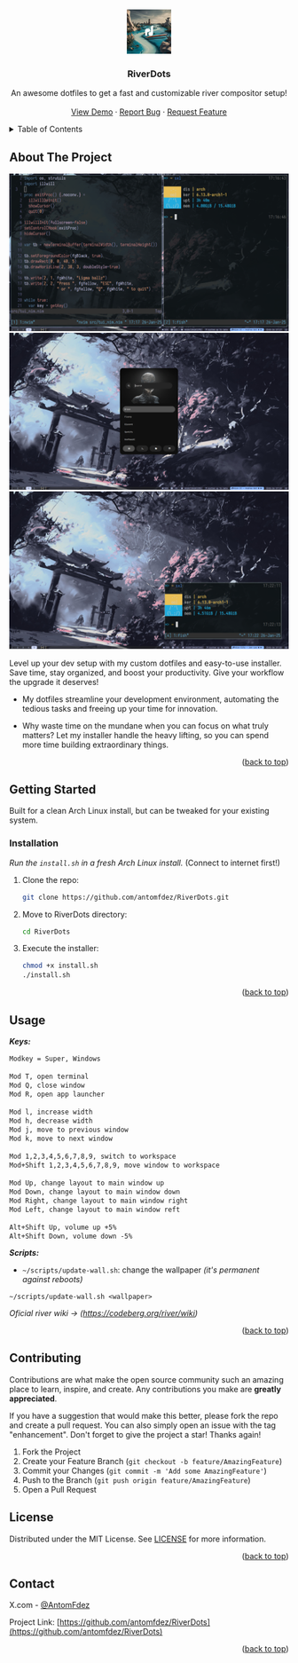 <!-- Improved compatibility of back to top link: See: https://github.com/othneildrew/Best-README-Template/pull/73 -->
<a id="readme-top"></a>
<!--
*** Thanks for checking out the Best-README-Template. If you have a suggestion
*** that would make this better, please fork the repo and create a pull request
*** or simply open an issue with the tag "enhancement".
*** Don't forget to give the project a star!
*** Thanks again! Now go create something AMAZING! :D
-->



<!-- PROJECT SHIELDS -->
<!--
*** I'm using markdown "reference style" links for readability.
*** Reference links are enclosed in brackets [ ] instead of parentheses ( ).
*** See the bottom of this document for the declaration of the reference variables
*** for contributors-url, forks-url, etc. This is an optional, concise syntax you may use.
*** https://www.markdownguide.org/basic-syntax/#reference-style-links
-->
<!-- [![Contributors][contributors-shield]][contributors-url]
[![Forks][forks-shield]][forks-url]
[![Stargazers][stars-shield]][stars-url]
[![Issues][issues-shield]][issues-url]
[![MIT License][license-shield]][license-url] -->


<!-- PROJECT LOGO -->
<br />
<div align="center">
  <a href="https://github.com/antomfdez/RiverDots/blob/main/repo-assets/logo.jpg">
    <img src="repo-assets/logo.jpg" alt="Logo" width="80" height="80">
  </a>

  <h3 align="center">RiverDots</h3>

  <p align="center">
    An awesome dotfiles to get a fast and customizable river compositor setup!
    <br />
    <br />
    <a href="https://github.com/antomfdez/RiverDots/blob/main/repo-assets/screenshot.png">View Demo</a>
    ·
    <a href="https://github.com/antomfdez/RiverDots/issues/new?labels=bug&template=bug-report---.md">Report Bug</a>
    ·
    <a href="https://github.com/antomfdez/RiverDots/issues/new?labels=enhancement&template=feature-request---.md">Request Feature</a>
  </p>
</div>



<!-- TABLE OF CONTENTS -->
<details>
  <summary>Table of Contents</summary>
  <ol>
    <li>
      <a href="#about-the-project">About The Project</a>
    </li>
    <li>
      <a href="#getting-started">Getting Started</a>
      <ul>
        <li><a href="#installation">Installation</a></li>
      </ul>
    </li>
    <li><a href="#usage">Usage</a></li>
    <li><a href="#contributing">Contributing</a></li>
    <li><a href="#license">License</a></li>
    <li><a href="#contact">Contact</a></li>
  </ol>
</details>



<!-- ABOUT THE PROJECT -->
## About The Project

![Screen Shot](https://github.com/antomfdez/RiverDots/blob/main/repo-assets/screenshot.png)
<br>
![Screen Shot2](https://github.com/antomfdez/RiverDots/blob/main/repo-assets/screenshot2.png)
<br>
![Screen Shot3](https://github.com/antomfdez/RiverDots/blob/main/repo-assets/screenshot3.png)
<br>

Level up your dev setup with my custom dotfiles and easy-to-use installer. Save time, stay organized, and boost your productivity. Give your workflow the upgrade it deserves!

- My dotfiles streamline your development environment, automating the tedious tasks and freeing up your time for innovation.

- Why waste time on the mundane when you can focus on what truly matters?
Let my installer handle the heavy lifting, so you can spend more time building extraordinary things.

<p align="right">(<a href="#readme-top">back to top</a>)</p>



<!-- GETTING STARTED -->
## Getting Started

Built for a clean Arch Linux install, but can be tweaked for your existing system.

### Installation

_Run the `install.sh` in a fresh Arch Linux install._ (Connect to internet first!)

1. Clone the repo:
    ```bash
    git clone https://github.com/antomfdez/RiverDots.git
    ```
2. Move to RiverDots directory:
    ```bash
    cd RiverDots
    ```
3. Execute the installer:
    ```bash
    chmod +x install.sh
    ./install.sh
    ```

<p align="right">(<a href="#readme-top">back to top</a>)</p>



<!-- USAGE EXAMPLES -->
## Usage

***Keys:***
```
Modkey = Super, Windows

Mod T, open terminal
Mod Q, close window
Mod R, open app launcher

Mod l, increase width
Mod h, decrease width
Mod j, move to previous window
Mod k, move to next window

Mod 1,2,3,4,5,6,7,8,9, switch to workspace
Mod+Shift 1,2,3,4,5,6,7,8,9, move window to workspace

Mod Up, change layout to main window up
Mod Down, change layout to main window down
Mod Right, change layout to main window right
Mod Left, change layout to main window reft

Alt+Shift Up, volume up +5%
Alt+Shift Down, volume down -5%
```

***Scripts:***
- `~/scripts/update-wall.sh`: change the wallpaper _(it's permanent against reboots)_
```
~/scripts/update-wall.sh <wallpaper>
```

_Oficial river wiki -> (https://codeberg.org/river/wiki)_

<p align="right">(<a href="#readme-top">back to top</a>)</p>


<!-- CONTRIBUTING -->
## Contributing

Contributions are what make the open source community such an amazing place to learn, inspire, and create. Any contributions you make are **greatly appreciated**.

If you have a suggestion that would make this better, please fork the repo and create a pull request. You can also simply open an issue with the tag "enhancement".
Don't forget to give the project a star! Thanks again!

1. Fork the Project
2. Create your Feature Branch (`git checkout -b feature/AmazingFeature`)
3. Commit your Changes (`git commit -m 'Add some AmazingFeature'`)
4. Push to the Branch (`git push origin feature/AmazingFeature`)
5. Open a Pull Request




<!-- LICENSE -->
## License

Distributed under the MIT License. See [LICENSE](https://github.com/antomfdez/RiverDots/blob/main/LICENSE) for more information.

<p align="right">(<a href="#readme-top">back to top</a>)</p>

<!-- CONTACT -->
## Contact

X.com - [@AntomFdez](https://x.com/AntomFdez)

Project Link: [https://github.com/antomfdez/RiverDots](https://github.com/antomfdez/RiverDots)

<p align="right">(<a href="#readme-top">back to top</a>)</p>



<!-- MARKDOWN LINKS & IMAGES -->
<!-- https://www.markdownguide.org/basic-syntax/#reference-style-links -->
[contributors-shield]: https://img.shields.io/github/contributors/othneildrew/Best-README-Template.svg?style=for-the-badge
[contributors-url]: https://github.com/antomfdez/RiverDots/graphs/contributors
[forks-shield]: https://img.shields.io/github/forks/othneildrew/Best-README-Template.svg?style=for-the-badge
[forks-url]: https://github.com/antomfdez/RiverDots/network/members
[stars-shield]: https://img.shields.io/github/stars/othneildrew/Best-README-Template.svg?style=for-the-badge
[stars-url]: https://github.com/antomfdez/RiverDots/stargazers
[issues-shield]: https://img.shields.io/github/issues/othneildrew/Best-README-Template.svg?style=for-the-badge
[issues-url]: https://github.com/antomfdez/RiverDots/issues
[license-shield]: https://img.shields.io/github/license/othneildrew/Best-README-Template.svg?style=for-the-badge
[license-url]: https://github.com/antomfdez/RiverDots/blob/main/LICENSE
[product-screenshot]: repo-assets/screenshot.png
